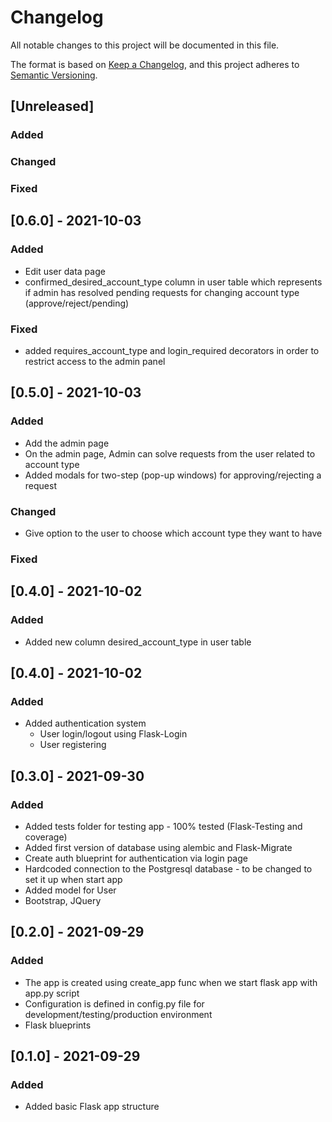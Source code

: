 # Changelog

All notable changes to this project will be documented in this file.

The format is based on [Keep a Changelog](https://keepachangelog.com/en/1.0.0/),
and this project adheres to [Semantic Versioning](https://semver.org/spec/v2.0.0.html).


## [Unreleased]
### Added
### Changed
### Fixed

## [0.6.0] - 2021-10-03
### Added 
- Edit user data page
- confirmed_desired_account_type column in user table 
  which represents if admin has resolved pending requests for changing account type (approve/reject/pending)
### Fixed
- added requires_account_type and login_required decorators in order to restrict access to the admin panel

## [0.5.0] - 2021-10-03
### Added 
- Add the admin page 
- On the admin page, Admin can solve requests from the user related to account type
- Added modals for two-step (pop-up windows) for approving/rejecting a request
### Changed
- Give option to the user to choose which account type they want to have
### Fixed

## [0.4.0] - 2021-10-02
### Added
- Added new column desired_account_type in user table

## [0.4.0] - 2021-10-02
### Added
- Added authentication system
    - User login/logout using Flask-Login
    - User registering

## [0.3.0] - 2021-09-30
### Added
- Added tests folder for testing app - 100% tested (Flask-Testing and coverage)
- Added first version of database using alembic and Flask-Migrate  
- Create auth blueprint for authentication via login page
- Hardcoded connection to the Postgresql database - to be changed to set it up when start app
- Added model for User
- Bootstrap, JQuery

## [0.2.0] - 2021-09-29
### Added
- The app is created using create_app func when we start flask app with app.py script
- Configuration is defined in config.py file for development/testing/production environment
- Flask blueprints

## [0.1.0] - 2021-09-29
### Added
- Added basic Flask app structure